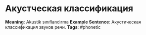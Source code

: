 # Акустческая классификация
**Meaning**: Аkustik sınıflandırma
**Example Sentence**: Акустическая классификация звуков речи.
**Tags**: #phonetic
